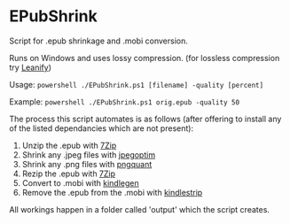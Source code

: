 # EPubShrink
Script for .epub shrinkage and .mobi conversion.

Runs on Windows and uses lossy compression. (for lossless compression try [Leanify](https://chocolatey.org/packages/leanify))

Usage:
`powershell ./EPubShrink.ps1 [filename] -quality [percent]`

Example:
`powershell ./EPubShrink.ps1 orig.epub -quality 50`

The process this script automates is as follows (after offering to install any of the listed dependancies which are not present):

1. Unzip the .epub with [7Zip](https://chocolatey.org/packages/7zip.commandline)
2. Shrink any .jpeg files with [jpegoptim](https://chocolatey.org/packages/jpegoptim)
3. Shrink any .png files with [pngquant](https://chocolatey.org/packages/pngquant)
4. Rezip the .epub with [7Zip](https://chocolatey.org/packages/7zip.commandline)
5. Convert to .mobi with [kindlegen](https://chocolatey.org/packages/kindlegen)
6. Remove the .epub from the .mobi with [kindlestrip](https://github.com/jefftriplett/kindlestrip)

All workings happen in a folder called 'output' which the script creates.
